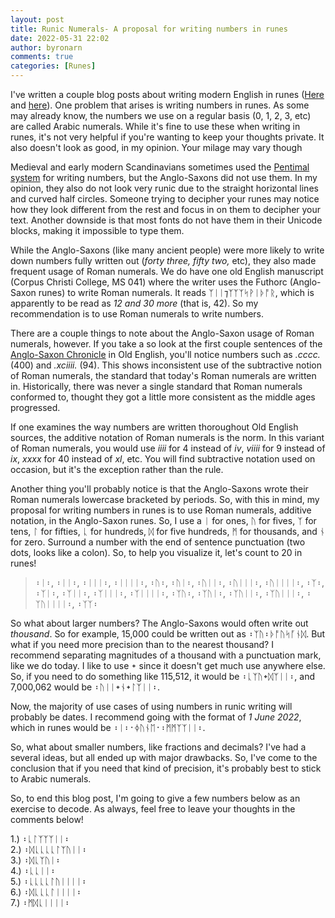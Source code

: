 ```yaml
---
layout: post
title: Runic Numerals- A proposal for writing numbers in runes
date: 2022-05-31 22:02
author: byronarn
comments: true
categories: [Runes]
---
```

<!-- wp:paragraph -->
<p>I've written a couple blog posts about writing modern English in runes (<a href="https://minewyrtruman.wordpress.com/2020/06/10/writing-in-anglo-saxon-runes/">Here</a> and <a href="https://minewyrtruman.wordpress.com/2020/06/10/writing-in-anglo-saxon-runes/">here</a>). One problem that arises is writing numbers in runes. As some may already know, the numbers we use on a regular basis (0, 1, 2, 3, etc) are called Arabic numerals. While it's fine to use these when writing in runes, it's not very helpful if you're wanting to keep your thoughts private. It also doesn't look as good, in my opinion. Your milage may vary though </p>
<!-- /wp:paragraph -->

<!-- wp:paragraph -->
<p>Medieval and early modern Scandinavians sometimes used the <a rel="noreferrer noopener" href="https://en.m.wikipedia.org/wiki/Pentimal_system" target="_blank">Pentimal system</a> for writing numbers, but the Anglo-Saxons did not use them. In my opinion, they also do not look very runic due to the straight horizontal lines and curved half circles. Someone trying to decipher your runes may notice how they look different from the rest and focus in on them to decipher your text. Another downside is that most fonts do not have them in their Unicode blocks, making it impossible to type them.</p>
<!-- /wp:paragraph -->

<!-- wp:paragraph -->
<p>While the Anglo-Saxons (like many ancient people) were more likely to write down numbers fully written out (<em>forty three, fifty two, </em>etc), they also made frequent usage of Roman numerals. We do have one old English manuscript (Corpus Christi College, MS 041) where the writer uses the Futhorc (Anglo-Saxon runes) to write Roman numerals. It reads ᛉᛁᛁ⁊ᛉᛉᛉᛋᚹᛁᚦᚩᚱ, which is apparently to be read as <em>12 and 30 more</em> (that is, 42). So my recommendation is to use Roman numerals to write numbers.</p>
<!-- /wp:paragraph -->

<!-- wp:paragraph -->
<p>There are a couple things to note about the Anglo-Saxon usage of Roman numerals, however. If you take a so look at the first couple sentences of the <a href="https://en.m.wikisource.org/wiki/Anglo-Saxon_Chronicle_(A)">Anglo-Saxon Chronicle</a> in Old English, you'll notice numbers such as <em>.cccc.</em> (400) and <em>.xciiii.</em> (94). This shows inconsistent use of the subtractive notion of Roman numerals, the standard that today's Roman numerals are written in. Historically, there was never a single standard that Roman numerals conformed to, thought they got a little more consistent as the middle ages progressed.</p>
<!-- /wp:paragraph -->

<!-- wp:paragraph -->
<p>If one examines the way numbers are written thoroughout Old English sources, the additive notation of Roman numerals is the norm. In this variant of Roman numerals, you would use <em>iiii</em> for 4 instead of <em>iv</em>, <em>viiii</em> for 9 instead of <em>ix</em>, <em>xxxx</em> for 40 instead of <em>xl</em>, etc. You will find subtractive notation used on occasion, but it's the exception rather than the rule.</p>
<!-- /wp:paragraph -->

<!-- wp:paragraph -->
<p>Another thing you'll probably notice is that the Anglo-Saxons wrote their Roman numerals lowercase bracketed by periods. So, with this in mind, my proposal for writing numbers in runes is to use Roman numerals, additive notation, in the Anglo-Saxon runes. So, I use a ᛁ for ones, ᚢ for fives, ᛉ for tens, ᛚ for fifties, ᚳ for hundreds, ᛞ for five hundreds, ᛗ for thousands, and ᚾ for zero. Surround a number with the end of sentence punctuation (two dots, looks like a colon). So, to help you visualize it, let's count to 20 in runes!</p>
<!-- /wp:paragraph -->

<!-- wp:quote -->
<blockquote class="wp-block-quote"><p>᛬ᛁ᛬, ᛬ᛁᛁ᛬, ᛬ᛁᛁᛁ᛬, ᛬ᛁᛁᛁᛁ᛬, ᛬ᚢ᛬, ᛬ᚢᛁ᛬, ᛬ᚢᛁᛁ᛬, ᛬ᚢᛁᛁᛁ᛬, ᛬ᚢᛁᛁᛁᛁ᛬, ᛬ᛉ᛬, ᛬ᛉᛁ᛬, ᛬ᛉᛁᛁ᛬, ᛬ᛉᛁᛁᛁ᛬, ᛬ᛉᛁᛁᛁᛁ᛬, ᛬ᛉᚢ᛬, ᛬ᛉᚢᛁ᛬, ᛬ᛉᚢᛁᛁ᛬, ᛬ᛉᚢᛁᛁᛁ᛬, ᛬ᛉᚢᛁᛁᛁᛁ᛬, ᛬ᛉᛉ᛬</p></blockquote>
<!-- /wp:quote -->

<!-- wp:paragraph -->
<p>So what about larger numbers? The Anglo-Saxons would often write out <em>thousand</em>. So for example, 15,000 could be written out as ᛬ᛉᚢ᛬ᚦᚩᚢᛋᚪᚾᛞ. But what if you need more precision than to the nearest thousand? I recommend separating magnitudes of a thousand with a punctuation mark, like we do today. I like to use ᛭ since it doesn't get much use anywhere else. So, if you need to do something like 115,512, it would be ᛬ᚳᛉᚢ᛭ᛞᛉᛁᛁ᛬, and 7,000,062 would be ᛬ᚢᛁᛁ᛭ᚾ᛭ᛚᛉᛁᛁ᛬.</p>
<!-- /wp:paragraph -->

<!-- wp:paragraph -->
<p>Now, the majority of use cases of using numbers in runic writing will probably be dates. I recommend going with the format of <em>1 June 2022</em>, which in runes would be ᛬ᛁ᛬᛫ᛄᚢᚾᛖ᛫᛬ᛗᛗᛉᛉᛁᛁ᛬.</p>
<!-- /wp:paragraph -->

<!-- wp:paragraph -->
<p>So, what about smaller numbers, like fractions and decimals? I've had a several ideas, but all ended up with major drawbacks. So, I've come to the conclusion that if you need that kind of precision, it's probably best to stick to Arabic numerals.</p>
<!-- /wp:paragraph -->

<!-- wp:paragraph -->
<p>So, to end this blog post, I'm going to give a few numbers below as an exercise to decode. As always, feel free to leave your thoughts in the comments below!</p>
<!-- /wp:paragraph -->

<!-- wp:paragraph -->
<p>1.) ᛬ᚳᛚᛉᛉᛉᛁᛁ᛬<br />2.) ᛬ᛞᚳᚳᚳᚳᛚᛉᚢᛁᛁ᛬<br />3.) ᛬ᛞᚳᛉᚢᛁ᛬<br />4.) ᛬ᚳᚳᛁᛁ᛬<br />5.) ᛬ᚳᚳᚳᚳᛚᚢᛁᛁᛁᛁ᛬<br />6.) ᛬ᛞᚳᚳᚳᛚᛁᛁᛁᛁ᛬<br />7.) ᛬ᛗᛞᚳᛁᛁᛁᛁ᛬</p>
<!-- /wp:paragraph -->
